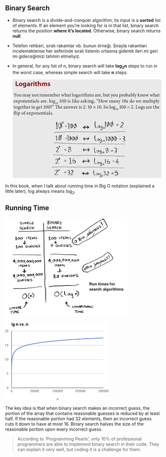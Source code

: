 ## Binary Search

- Binary search is a divide-and-conquer algorithm; its input is a **sorted** list of elements. If an element you’re looking for is in that list, binary search returns the position **where it’s located**. Otherwise, binary search returns **null**.

- Telefon rehberi, sıralı rakamlar vb. bunun örneği. Sırayla rakamları incelemektense her seferinde sıralı listenin ortasına giderek ileri mi geri mi gideceğimizi tahmin etmeliyiz.

- In general, for any list of n, binary search will take **log<sub>2</sub>n** steps to run in the worst case, whereas simple search will take **n** steps.

  ![logarithms](images/logarithms.png)

In this book, when I talk about running time in Big O notation (explained a little later), log always means log<sub>2</sub>.

## Running Time

![running-time](images/running-time.png)

![log-n](images/log-n.png)

The key idea is that when binary search makes an incorrect guess, the portion of the array that contains reasonable guesses is reduced by at least half. If the reasonable portion had 32 elements, then an incorrect guess cuts it down to have at most 16. Binary search halves the size of the reasonable portion upon every incorrect guess.

> According to 'Programming Pearls', only 10% of professional programmers are able to implement binary search in their code. They can explain it very well, but coding it is a challenge for them.
